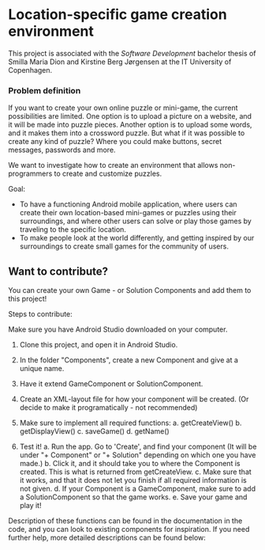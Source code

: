 # Location-specific game creation environment
This project is associated with the <em>Software Development</em> bachelor thesis of Smilla Maria Dion and Kirstine Berg Jørgensen at the IT University of Copenhagen.

### Problem definition
If you want to create your own online puzzle or mini-game, the current possibilities are limited. One option is to upload a picture on a website, and it will be made into puzzle pieces. Another option is to upload some words, and it makes them into a crossword puzzle. But what if it was possible to create any kind of puzzle? Where you could make buttons, secret messages, passwords and more.

We want to investigate how to create an environment that allows non-programmers to create and customize puzzles.

Goal:
- To have a functioning Android mobile application, where users can create their own location-based mini-games or puzzles using their surroundings, and where other users can solve or play those games by traveling to the specific location.
- To make people look at the world differently, and getting inspired by our surroundings to create small games for the community of users.

## Want to contribute?
You can create your own Game - or Solution Components and add them to this project! 

Steps to contribute:

Make sure you have Android Studio downloaded on your computer. 

1. Clone this project, and open it in Android Studio. 
2. In the folder "Components", create a new Component and give at a unique name.
3. Have it extend GameComponent or SolutionComponent.

5. Create an XML-layout file for how your component will be created. (Or decide to make it programatically - not recommended)

4. Make sure to implement all required functions: 
  a. getCreateView()
  b. getDisplayView()
  c. saveGame()
  d. getName()
  
5. Test it!
  a. Run the app. Go to 'Create', and find your component (It will be under "+ Component" or "+ Solution" depending on which one you have made.)
  b. Click it, and it should take you to where the Component is created. This is what is returned from getCreateView. 
  c. Make sure that it works, and that it does not let you finish if all required information is not given. 
  d. If your Component is a GameComponent, make sure to add a SolutionComponent so that the game works. 
  e. Save your game and play it!

Description of these functions can be found in the documentation in the code, and you can look to existing components for inspiration. If you need further help, more detailed descriptions can be found below:
